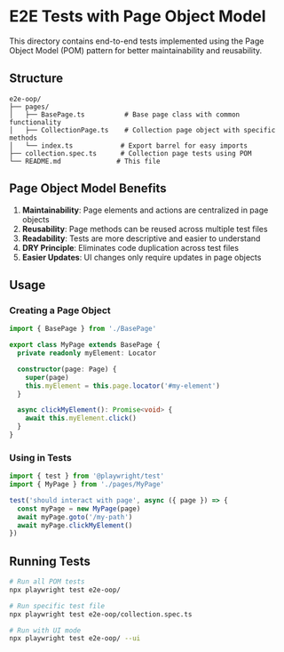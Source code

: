 # E2E Tests with Page Object Model

This directory contains end-to-end tests implemented using the Page Object Model (POM) pattern for better maintainability and reusability.

## Structure

```
e2e-oop/
├── pages/
│   ├── BasePage.ts          # Base page class with common functionality
│   ├── CollectionPage.ts    # Collection page object with specific methods
│   └── index.ts            # Export barrel for easy imports
├── collection.spec.ts      # Collection page tests using POM
└── README.md              # This file
```

## Page Object Model Benefits

1. **Maintainability**: Page elements and actions are centralized in page objects
2. **Reusability**: Page methods can be reused across multiple test files
3. **Readability**: Tests are more descriptive and easier to understand
4. **DRY Principle**: Eliminates code duplication across test files
5. **Easier Updates**: UI changes only require updates in page objects

## Usage

### Creating a Page Object

```typescript
import { BasePage } from './BasePage'

export class MyPage extends BasePage {
  private readonly myElement: Locator

  constructor(page: Page) {
    super(page)
    this.myElement = this.page.locator('#my-element')
  }

  async clickMyElement(): Promise<void> {
    await this.myElement.click()
  }
}
```

### Using in Tests

```typescript
import { test } from '@playwright/test'
import { MyPage } from './pages/MyPage'

test('should interact with page', async ({ page }) => {
  const myPage = new MyPage(page)
  await myPage.goto('/my-path')
  await myPage.clickMyElement()
})
```

## Running Tests

```bash
# Run all POM tests
npx playwright test e2e-oop/

# Run specific test file
npx playwright test e2e-oop/collection.spec.ts

# Run with UI mode
npx playwright test e2e-oop/ --ui
```
